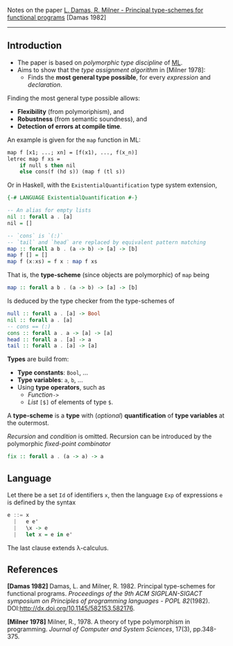 Notes on the paper [L. Damas, R. Milner - Principal type-schemes for functional programs](http://steshaw.org/hm/milner-damas.pdf) [Damas 1982]

---

## Introduction

- The paper is based on *polymorphic type discipline* of [ML](http://www.cs.unc.edu/~stotts/144/ML/).
- Aims to show that the *type assignment algorithm* in [Milner 1978]:
  - Finds the **most general type possible**, for every *expression* and *declaration*.

Finding the most general type possible allows:

- **Flexibility** (from polymoriphism), and
- **Robustness** (from semantic soundness), and
- **Detection of errors at compile time**.

An example is given for the `map` function in ML:

```ml
map f [x1; ...; xn] = [f(x1), ..., f(x_n)]
letrec map f xs =
	if null s then nil
	else cons(f (hd s)) (map f (tl s))
```

Or in Haskell, with the `ExistentialQuantification` type system extension,

```haskell
{-# LANGUAGE ExistentialQuantification #-}

-- An alias for empty lists
nil :: forall a . [a]
nil = []

-- `cons` is `(:)`
-- `tail` and `head` are replaced by equivalent pattern matching
map :: forall a b . (a -> b) -> [a] -> [b]
map f [] = []
map f (x:xs) = f x : map f xs
```

That is, the **type-scheme** (since objects are polymorphic) of `map` being

```haskell
map :: forall a b . (a -> b) -> [a] -> [b]
```

Is deduced by the type checker from the type-schemes of

```haskell
null :: forall a . [a] -> Bool
nil :: forall a . [a]
-- cons == (:)
cons :: forall a . a -> [a] -> [a]
head :: forall a . [a] -> a
tail :: forall a . [a] -> [a]
```

**Types** are build from:

- **Type constants**: `Bool`, ...
- **Type variables**: `a`, `b`, ...
- Using **type operators**, such as
  - *Function*`->`
  - *List* `[$]` of elements of type `$`.

A **type-scheme** is a **type** with (*optional*) **quantification** of **type variables** at the outermost.

*Recursion* and *condition* is omitted. Recursion can be introduced by the polymorphic *fixed-point combinator*

```haskell
fix :: forall a . (a -> a) -> a
```

## Language

Let there be a set `Id` of identifiers `x`, then the language `Exp` of expressions `e` is defined by the syntax

```haskell
e ::= x
  |   e e'
  |   \x -> e
  |   let x = e in e'
```

The last clause extends λ-calculus.

## References

**[Damas 1982]** Damas, L. and Milner, R. 1982. Principal type-schemes for functional programs. *Proceedings of the 9th ACM SIGPLAN-SIGACT symposium on Principles of programming languages - POPL 82*(1982). DOI:http://dx.doi.org/10.1145/582153.582176.

**[Milner 1978]** Milner, R., 1978. A theory of type polymorphism in programming. *Journal of Computer and System Sciences*, 17(3), pp.348-375.

